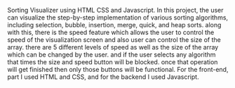 Sorting Visualizer using HTML CSS and Javascript. In this project, the user can visualize the step-by-step implementation of various sorting algorithms, including selection, bubble, insertion, merge, quick, and heap sorts. along with this, there is the speed feature which allows the user to control the speed of the visualization screen and also user can control the size of the array. there are 5 different levels of speed as well as the size of the array which can be changed by the user. and if the user selects any algorithm that times the size and speed button will be blocked. once that operation will get finished then only those buttons will be functional. For the front-end, part I used HTML and CSS, and for the backend I used Javascript.
